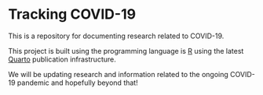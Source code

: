 # Tracking COVID-19

This is a repository for documenting research related to COVID-19.

This project is built using the programming language is [R](https://www.r-project.org) using the latest [Quarto](https://quarto.org/) publication infrastructure.

We will be updating research and information related to the ongoing COVID-19 pandemic and hopefully beyond that!
